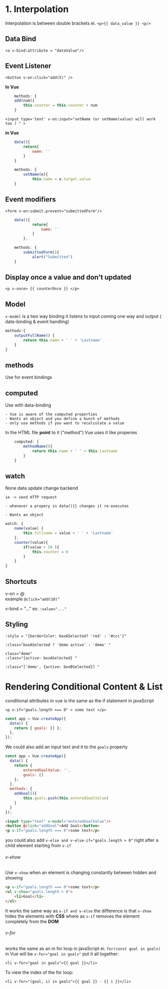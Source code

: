 # 1. Interpolation

Interpolation is between double brackets ei. `<p>{{ data_value }} <p/>`

## Data Bind 

`<a v-bind:attribute = "dataValue"/>`

## Event Listener

`<button v-on:click="add(5)" />` 

**In Vue** 

```js
	methods: {
  	add(num){
  		this.counter = this.counter + num
  	}
 ````
 `<input type='text' v-on:input="setName (or setName(value) will work too ) " >`

**in Vue**
 
```js	
	data(){
		return{
			name: ''
		}
	}

	methods: {
		setName(e){
			this.name = e.target.value
	}
```

## Event modifiers

`<form v-on:submit.prevent="submittedForm"/>`

```js
	data(){
 			return{
 				name: ''
 			}
 		},

	methods: {
		submittedForm(){
			alert("Submitted")
	}
```

## Display once a value and don't updated 			

`<p v-once> {{ counterOnce }} </p>`

## Model

`v-model` is a two way binding it listens to input coming one way and output ( data-binding & event handling)

```js
methods:{ 
	outputFullName() {
		return this.name + ' ' + 'Lastname'
	}
}
```

## methods 

Use for event bindings

## computed 

Use with data-binding

	- Vue is aware of the computed properties
	- Wants an object and you define a bunch of methods
	- only use methods if you want to recalculate a value 

In the HTML file **point** to it ("method") Vue uses it like properies

```js
	computed: {
		methodName(){
			return this.name + ' ' + this.lastname
		}
	}
````

## watch 

None data update change backend

	ie -> send HTTP request

	- whenever a propery in data(){} changes it re-executes

	- Wants an object 

```js
watch: {
	name(value) {
		this.fullname = value + ' ' + 'Lastname'
	},
	counter(value){
		if(value > 50 ){
			this.counter = 0
		}
	}
}
```

## Shortcuts

v-on = @    
example `@click="add(10)"`

v-bind = "..."
ex: `:value="..."`


## Styling  

	:style = "{borderColor: boxASelected? 'red' : '#ccc'}"

	:class="boxASelected ? 'demo active' : 'demo' " 

	class="demo" 
	:class="{active: boxASelected} " 

	:class="['demo', {active: boxBSelected}] "

# Rendering Conditional Content & List 

conditional attributes in vue is the same as the if statement in javaScript

`<p v-if="goals.length === 0" > some text </p>`

```js
const app = Vue.createApp({
  data() {
    return { goals: [] };
  },
});
```
We could also add an input text and it to the `goals` property

```js
const app = Vue.createApp({
  data() {
    return { 
    	enteredGoalValue: '',
    	goals: [] 
    };
  },
  methods: {
  	addGoal(){
  		this.goals.push(this.enteredGoalValue)
  	}
  }
});
````

```html
<input type="text" v-model="enteredGoalValue"/>
<button @click="addGoal">Add Goal</button>
<p v-if="goals.length === 0">some text</p>
```

you could also add `v-else and v-else-if="goals.length > 0"` right after a child element starting from `v-if`

###### v-show 

Use `v-show` when an element is changing constantly between hidden and showing

```html
<p v-if="goals.length === 0">some text</p>
<ul v-show="goals.length > 0">
	<li>Goal</li>
</ul>
```

It works the same way as `v-if and v-else` the difference is that `v-show` hides the elements with **CSS** where as `v-if` removes the element completely from the **DOM**

###### v-for

works the same as an in for loop in javaScript ei. `for(const goal in goals)`
in Vue will be `v-for="goal in goals"` put it all together:

`<li v-for="goal in goals">{{ goal }}</li>`

To view the index of the for loop:

`<li v-for="(goal, i) in goals">{{ goal }} - {{ i }}</li>`

















